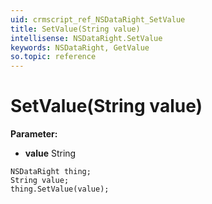 ```yaml
---
uid: crmscript_ref_NSDataRight_SetValue
title: SetValue(String value)
intellisense: NSDataRight.SetValue
keywords: NSDataRight, GetValue
so.topic: reference
---
```


# SetValue(String value)

**Parameter:** 
* **value** String

```crmscript
NSDataRight thing;
String value;
thing.SetValue(value);
```

